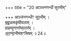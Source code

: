 +++
title = "20 आञ्जनगन्धीं सुरभीम्"

+++
आञ्ज॑नगन्धीꣳ सुर॒भीम् ।  
ब॒ह्व॒न्नामकृ॑षीवलाम् ।  
प्राहम्मृ॒गाणा᳚म्मा॒तर᳚म् ।  
अ॒र॒ण्या॒नीम॑शꣳसिषम् ॥ 24॥  
